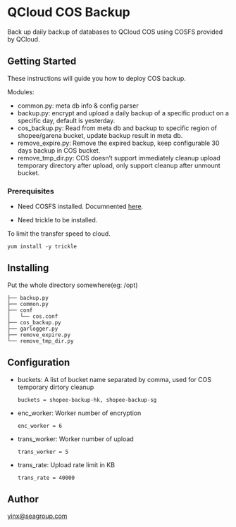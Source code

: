 # QCloud COS Backup 

Back up daily backup of databases to QCloud COS using COSFS provided by QCloud.

## Getting Started

These instructions will guide you how to deploy COS backup.

Modules:
- common.py: meta db info & config parser
- backup.py: encrypt and upload a daily backup of a specific product on a specific day, default is yesterday.
- cos_backup.py: Read from meta db and backup to specific region of shopee/garena bucket, update backup result in meta db.
- remove_expire.py: Remove the expired backup, keep  configurable 30 days backup in COS bucket.
- remove_tmp_dir.py: COS doesn’t support immediately cleanup upload temporary directory after upload, only support cleanup after unmount bucket.


### Prerequisites

- Need COSFS installed.
Documnented [here](https://docs.google.com/document/d/1oLEvmOR_dUfqLzatiyTgj8M36r_yAZZqR6Ih32JS1zg/edit#heading=h.hsk46igqgy34).

- Need trickle to be installed.

To limit the transfer speed to cloud.
```
yum install -y trickle
```


## Installing
Put the whole directory somewhere(eg: /opt)
```
├── backup.py
├── common.py
├── conf
│   └── cos.conf
├── cos_backup.py
├── garlogger.py
├── remove_expire.py
└── remove_tmp_dir.py
```

## Configuration

- buckets: A list of bucket name separated by comma, used for COS temporary dirtory cleanup
  ```
  buckets = shopee-backup-hk, shopee-backup-sg
  ```

- enc_worker: Worker number of encryption
  ```
  enc_worker = 6
  ```
- trans_worker: Worker number of upload
  ```
  trans_worker = 5
  ```
- trans_rate: Upload rate limit in KB
  ```
  trans_rate = 40000
  ```


## Author
yinx@seagroup.com
